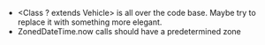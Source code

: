 * <Class ? extends Vehicle> is all over the code base. Maybe try to replace it with something more elegant.
* ZonedDateTime.now calls should have a predetermined zone